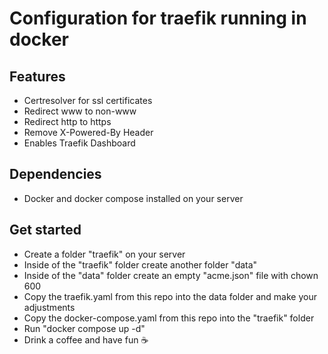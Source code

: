 # Configuration for traefik running in docker
## Features
- Certresolver for ssl certificates
- Redirect www to non-www
- Redirect http to https
- Remove X-Powered-By Header
- Enables Traefik Dashboard
## Dependencies
- Docker and docker compose installed on your server
## Get started
- Create a folder "traefik" on your server
- Inside of the "traefik" folder create another folder "data"
- Inside of the "data" folder create an empty "acme.json" file with chown 600
- Copy the traefik.yaml from this repo into the data folder and make your adjustments
- Copy the docker-compose.yaml from this repo into the "traefik" folder
- Run "docker compose up -d"
- Drink a coffee and have fun ☕
